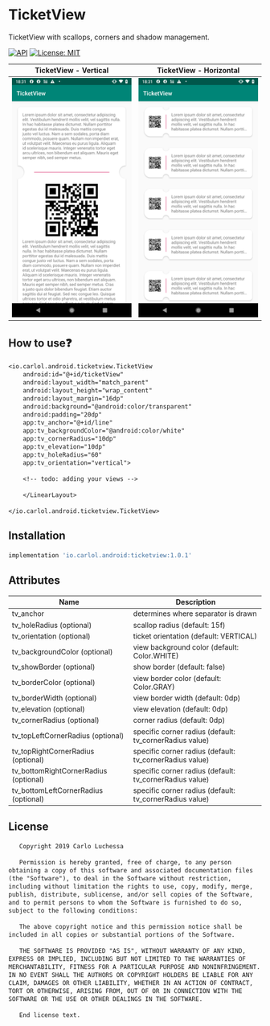 # TicketView
TicketView with scallops, corners and shadow management.

[![API](https://img.shields.io/badge/API-14%2B-red.svg?style=flat)](https://android-arsenal.com/api?level=14)
[![License: MIT](https://img.shields.io/badge/License-MIT-yellow.svg)](https://opensource.org/licenses/MIT)


TicketView - Vertical      |  TicketView - Horizontal
:-------------------------:|:-------------------------:
![](./pictures/ticket_pic_1.png)  |  ![](./pictures/ticket_pic_2.png)


## How to use:question:
  ```
  <io.carlol.android.ticketview.TicketView
      android:id="@+id/ticketView"
      android:layout_width="match_parent"
      android:layout_height="wrap_content"
      android:layout_margin="16dp"
      android:background="@android:color/transparent"
      android:padding="20dp"
      app:tv_anchor="@+id/line"
      app:tv_backgroundColor="@android:color/white"
      app:tv_cornerRadius="10dp"
      app:tv_elevation="10dp"
      app:tv_holeRadius="60"
      app:tv_orientation="vertical">

      <!-- todo: adding your views -->

      </LinearLayout>

  </io.carlol.android.ticketview.TicketView>
```

## Installation

```gradle
implementation 'io.carlol.android:ticketview:1.0.1'
```

## Attributes

| Name | Description |
| ------ | ------ |
| tv_anchor | determines where separator is drawn |
| tv_holeRadius (optional) | scallop radius (default: 15f) |
| tv_orientation (optional)| ticket orientation (default: VERTICAL) |
| tv_backgroundColor (optional) | view background color (default: Color.WHITE) |
| tv_showBorder (optional) | show border (default: false) |
| tv_borderColor (optional) | view border color (default: Color.GRAY) |
| tv_borderWidth (optional) | view border width (default: 0dp) |
| tv_elevation (optional) | view elevation (default: 0dp) |
| tv_cornerRadius (optional) | corner radius (default: 0dp) |
| tv_topLeftCornerRadius (optional) | specific corner radius (default: tv_cornerRadius value) |
| tv_topRightCornerRadius (optional) | specific corner radius (default: tv_cornerRadius value) |
| tv_bottomRightCornerRadius (optional) | specific corner radius (default: tv_cornerRadius value) |
| tv_bottomLeftCornerRadius (optional) | specific corner radius (default: tv_cornerRadius value) |


## License
```
   Copyright 2019 Carlo Luchessa
   
   Permission is hereby granted, free of charge, to any person obtaining a copy of this software and associated documentation files (the "Software"), to deal in the Software without restriction, including without limitation the rights to use, copy, modify, merge, publish, distribute, sublicense, and/or sell copies of the Software, and to permit persons to whom the Software is furnished to do so, subject to the following conditions:
   
   The above copyright notice and this permission notice shall be included in all copies or substantial portions of the Software.
   
   THE SOFTWARE IS PROVIDED "AS IS", WITHOUT WARRANTY OF ANY KIND, EXPRESS OR IMPLIED, INCLUDING BUT NOT LIMITED TO THE WARRANTIES OF MERCHANTABILITY, FITNESS FOR A PARTICULAR PURPOSE AND NONINFRINGEMENT. IN NO EVENT SHALL THE AUTHORS OR COPYRIGHT HOLDERS BE LIABLE FOR ANY CLAIM, DAMAGES OR OTHER LIABILITY, WHETHER IN AN ACTION OF CONTRACT, TORT OR OTHERWISE, ARISING FROM, OUT OF OR IN CONNECTION WITH THE SOFTWARE OR THE USE OR OTHER DEALINGS IN THE SOFTWARE.
   
   End license text.
